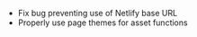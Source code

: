 ---
---

- Fix bug preventing use of Netlify base URL 
- Properly use page themes for asset functions 
